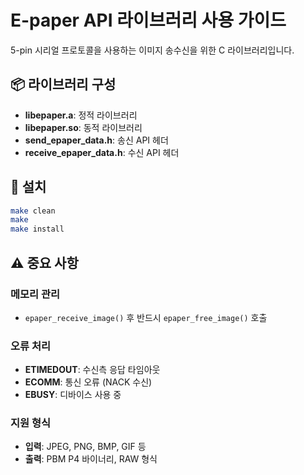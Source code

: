 # E-paper API 라이브러리 사용 가이드

5-pin 시리얼 프로토콜을 사용하는 이미지 송수신을 위한 C 라이브러리입니다.

## 📦 라이브러리 구성

- **libepaper.a**: 정적 라이브러리
- **libepaper.so**: 동적 라이브러리
- **send_epaper_data.h**: 송신 API 헤더
- **receive_epaper_data.h**: 수신 API 헤더

## 🔧 설치

```bash
make clean
make
make install
```

## ⚠️ 중요 사항

### 메모리 관리

- `epaper_receive_image()` 후 반드시 `epaper_free_image()` 호출

### 오류 처리

- **ETIMEDOUT**: 수신측 응답 타임아웃
- **ECOMM**: 통신 오류 (NACK 수신)
- **EBUSY**: 디바이스 사용 중

### 지원 형식

- **입력**: JPEG, PNG, BMP, GIF 등
- **출력**: PBM P4 바이너리, RAW 형식
